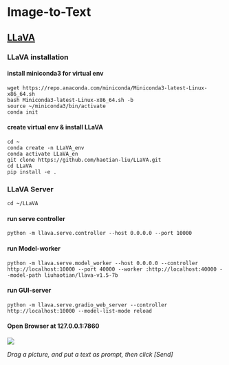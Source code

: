# Image-to-Text

## [LLaVA](https://llava-vl.github.io/)

### LLaVA installation

#### install miniconda3 for virtual env
```
wget https://repo.anaconda.com/miniconda/Miniconda3-latest-Linux-x86_64.sh
bash Miniconda3-latest-Linux-x86_64.sh -b
source ~/miniconda3/bin/activate
conda init
```

#### create virtual env & install LLaVA
```
cd ~
conda create -n LLaVA_env
conda activate LLaVA_en
git clone https://github.com/haotian-liu/LLaVA.git
cd LLaVA
pip install -e .
```

### LLaVA Server
`cd ~/LLaVA`<br>

#### run serve controller
`python -m llava.serve.controller --host 0.0.0.0 --port 10000`<br>

#### run Model-worker
`python -m llava.serve.model_worker --host 0.0.0.0 --controller http://localhost:10000 --port 40000 --worker :http://localhost:40000 --model-path liuhaotian/llava-v1.5-7b`<br>

#### run GUI-server
`python -m llava.serve.gradio_web_server --controller http://localhost:10000 --model-list-mode reload`<br>

#### Open Browser at 127.0.0.1:7860
![](https://github.com/rkuo2000/GenAI/blob/main/Image-to-Text/images/LLaVA_Gradio_Server_UI.png?raw=true)

*Drag a picture, and put a text as prompt, then click [Send]*<br>

